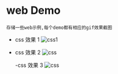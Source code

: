 # web Demo

    存储一些web示例,每个demo都有相应的gif效果截图

-   css 效果 1
    ![css1](https://cdn.jsdelivr.net/gh/yesyestoday2020/blog_images@main/1.5z6v9ixd7if4.png)

-   css 效果 2
    ![css](https://cdn.jsdelivr.net/gh/yesyestoday2020/blog_images@main/2.mbhd147eqog.png)

    -css 效果 3
    ![css](https://cdn.jsdelivr.net/gh/yesyestoday2020/blog_images@main/3.78p0i9t3l5kw.png)
